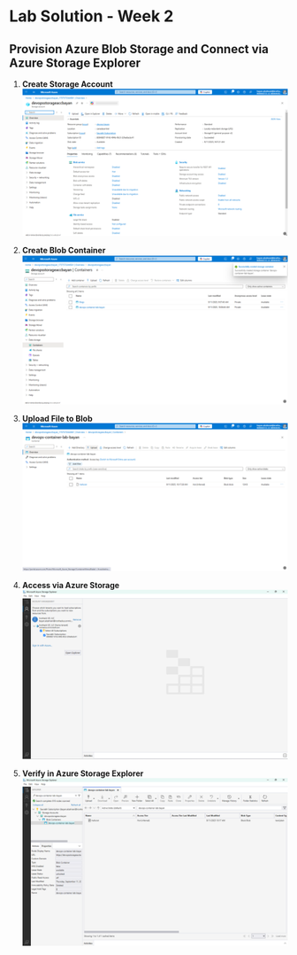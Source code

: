 # Lab Solution - Week 2

## Provision Azure Blob Storage and Connect via Azure Storage Explorer

1. **Create Storage Account**  
![Create Storage Account](./1-CreateStorageAccount.png)

2. **Create Blob Container**  
![Create Blob Container](./2-CreateBlobContainer.png)

3. **Upload File to Blob**  
![Upload File (Blob)](./3-UploadFile(Blob).png)

4. **Access via Azure Storage**  
![Azure Storage](./4-AzureStorage.png)

5. **Verify in Azure Storage Explorer**  
![Azure Storage Explorer](./5-AzureStorage.png)
